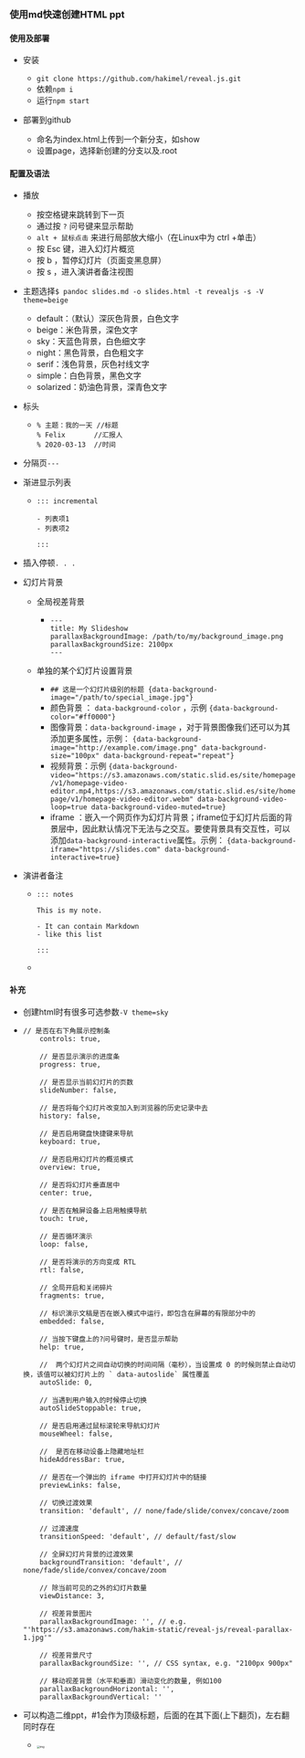 ### 使用md快速创建HTML ppt

#### 使用及部署

- 安装
  - `git clone https://github.com/hakimel/reveal.js.git`
  - 依赖`npm i`
  - 运行`npm start`

- 部署到github
  - 命名为index.html上传到一个新分支，如show
  - 设置page，选择新创建的分支以及.root
 

#### 配置及语法

- 播放
  - 按空格键来跳转到下一页
  - 通过按 `?` 问号键来显示帮助
  - `alt + 鼠标点击` 来进行局部放大缩小（在Linux中为 ctrl +单击）
  - 按 Esc 键，进入幻灯片概览
  - 按 b ，暂停幻灯片（页面变黑息屏）
  - 按 s ，进入演讲者备注视图

- 主题选择`$ pandoc slides.md -o slides.html -t revealjs -s -V theme=beige`

  - default：（默认）深灰色背景，白色文字
  - beige：米色背景，深色文字
  - sky：天蓝色背景，白色细文字
  - night：黑色背景，白色粗文字
  - serif：浅色背景，灰色衬线文字
  - simple：白色背景，黑色文字
  - solarized：奶油色背景，深青色文字

- 标头

  - ```
    % 主题：我的一天 //标题
    % Felix       //汇报人
    % 2020-03-13  //时间
    ```

- 分隔页`---`

- 渐进显示列表

  - ```
    ::: incremental
    
    - 列表项1
    - 列表项2
    
    :::
    ```

- 插入停顿`. . .`

- 幻灯片背景

  - 全局视差背景

    - ```
      ---
      title: My Slideshow
      parallaxBackgroundImage: /path/to/my/background_image.png
      parallaxBackgroundSize: 2100px
      ---
      ```

  - 单独的某个幻灯片设置背景

    - `## 这是一个幻灯片级别的标题 {data-background-image="/path/to/special_image.jpg"}`
    - 颜色背景 ： `data-background-color` ，示例 `{data-background-color="#ff0000"}`
    - 图像背景：`data-background-image` ，对于背景图像我们还可以为其添加更多属性，示例：
      `{data-background-image="http://example.com/image.png" data-background-size="100px" data-background-repeat="repeat"}`
    - 视频背景：示例 `{data-background-video="https://s3.amazonaws.com/static.slid.es/site/homepage/v1/homepage-video-editor.mp4,https://s3.amazonaws.com/static.slid.es/site/homepage/v1/homepage-video-editor.webm" data-background-video-loop=true data-background-video-muted=true}`
    - iframe ：嵌入一个网页作为幻灯片背景；iframe位于幻灯片后面的背景层中，因此默认情况下无法与之交互。要使背景具有交互性，可以添加`data-background-interactive`属性。示例：
      `{data-background-iframe="https://slides.com" data-background-interactive=true}`

- 演讲者备注

  - ```
    ::: notes
    
    This is my note.
    
    - It can contain Markdown
    - like this list
    
    :::
    ```

  - 

#### 补充

- 创建html时有很多可选参数`-V theme=sky`

- ```
  // 是否在右下角展示控制条
      controls: true,
  
      // 是否显示演示的进度条
      progress: true,
  
      // 是否显示当前幻灯片的页数
      slideNumber: false,
  
      // 是否将每个幻灯片改变加入到浏览器的历史记录中去
      history: false,
  
      // 是否启用键盘快捷键来导航
      keyboard: true,
  
      // 是否启用幻灯片的概览模式
      overview: true,
  
      // 是否将幻灯片垂直居中
      center: true,
  
      // 是否在触屏设备上启用触摸导航
      touch: true,
  
      // 是否循环演示
      loop: false,
  
      // 是否将演示的方向变成 RTL
      rtl: false,
  
      // 全局开启和关闭碎片
      fragments: true,
  
      // 标识演示文稿是否在嵌入模式中运行，即包含在屏幕的有限部分中的
      embedded: false,
  
      // 当按下键盘上的?问号键时，是否显示帮助
      help: true,
  
      //  两个幻灯片之间自动切换的时间间隔（毫秒），当设置成 0 的时候则禁止自动切换，该值可以被幻灯片上的 ` data-autoslide` 属性覆盖
      autoSlide: 0,
  
      // 当遇到用户输入的时候停止切换
      autoSlideStoppable: true,
  
      // 是否启用通过鼠标滚轮来导航幻灯片
      mouseWheel: false,
  
      //  是否在移动设备上隐藏地址栏
      hideAddressBar: true,
  
      // 是否在一个弹出的 iframe 中打开幻灯片中的链接
      previewLinks: false,
  
      // 切换过渡效果
      transition: 'default', // none/fade/slide/convex/concave/zoom
  
      // 过渡速度
      transitionSpeed: 'default', // default/fast/slow
  
      // 全屏幻灯片背景的过渡效果
      backgroundTransition: 'default', // none/fade/slide/convex/concave/zoom
  
      // 除当前可见的之外的幻灯片数量
      viewDistance: 3,
  
      // 视差背景图片
      parallaxBackgroundImage: '', // e.g. "'https://s3.amazonaws.com/hakim-static/reveal-js/reveal-parallax-1.jpg'"
  
      // 视差背景尺寸
      parallaxBackgroundSize: '', // CSS syntax, e.g. "2100px 900px"
  
      // 移动视差背景（水平和垂直）滑动变化的数量, 例如100
      parallaxBackgroundHorizontal: '',
      parallaxBackgroundVertical: ''
  ```

- 可以构造二维ppt，#1会作为顶级标题，后面的在其下面(上下翻页)，左右翻同时存在

  - <img src="https://thdlrt.oss-cn-beijing.aliyuncs.com/v2-32b2a01a805e0c2a7995a6729ecd5256_1440w.webp" alt="img" style="zoom:33%;" />

